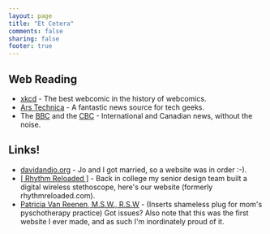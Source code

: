 ```yaml
---
layout: page
title: "Et Cetera"
comments: false
sharing: false
footer: true
---
```

Web Reading
-----------

  * [xkcd](http://xkcd.com) - The best webcomic in the history of webcomics.
  * [Ars Technica](http://arstechnica.com) - A fantastic news source for tech geeks.
  * The [BBC](http://news.bbc.co.uk) and the [CBC](http://www.cbc.ca/news) - International and Canadian
    news, without the noise.

Links!
------

  * [davidandjo.org](http://davidandjo.org) - Jo and I got married, so a website was in order :-).
  * [\[ Rhythm Reloaded \]](http://knightvision.calvin.edu/bbcswebdav/orgs/ENGR/senior-projects/2007-08/Team06/) - Back in college my senior design team built a digital wireless stethoscope, here's
    our website (formerly rhythmreloaded.com).
  * [Patricia Van Reenen, M.S.W., R.S.W](http://www.pvanreenen.com) - (Inserts shameless plug for mom's pyschotherapy practice) Got issues?
    Also note that this was the first website I ever made, and as such I'm inordinately proud of it.
